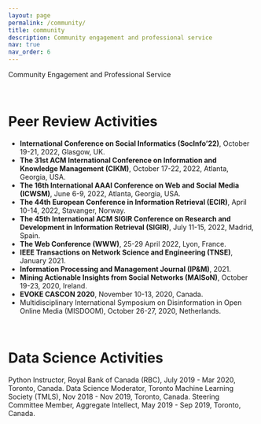 ```yaml
---
layout: page
permalink: /community/
title: community
description: Community engagement and professional service
nav: true
nav_order: 6
---
```


Community Engagement and Professional Service

<br/>

Peer Review Activities
======

* **International Conference on Social Informatics (SocInfo’22)**, October 19-21, 2022, Glasgow, UK.
* **The 31st ACM International Conference on Information and Knowledge Management (CIKM)**, October 17-22, 2022, Atlanta, Georgia, USA.
* **The 16th International AAAI Conference on Web and Social Media (ICWSM)**, June 6-9, 2022, Atlanta, Georgia, USA.
* **The 44th European Conference in Information Retrieval (ECIR)**, April 10-14, 2022, Stavanger, Norway.
* **The 45th International ACM SIGIR Conference on Research and Development in Information Retrieval (SIGIR)**, July 11-15, 2022, Madrid, Spain.
* **The Web Conference (WWW)**, 25-29 April 2022, Lyon, France.
* **IEEE Transactions on Network Science and Engineering (TNSE)**, January 2021.
* **Information Processing and Management Journal (IP&M)**, 2021.
* **Mining Actionable Insights from Social Networks (MAISoN)**, October 19-23, 2020, Ireland.
* **EVOKE CASCON 2020**, November 10-13, 2020, Canada.
* Multidisciplinary International Symposium on Disinformation in Open Online Media (MISDOOM), October 26-27, 2020, Netherlands.
<br/>


Data Science Activities
======
Python Instructor, Royal Bank of Canada (RBC), July 2019 - Mar 2020, Toronto, Canada.
Data Science Moderator, Toronto Machine Learning Society (TMLS), Nov 2018 - Nov 2019, Toronto, Canada.
Steering Committee Member, Aggregate Intellect, May 2019 - Sep 2019, Toronto, Canada.


